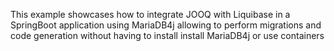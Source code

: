 This example showcases how to integrate JOOQ with Liquibase in a SpringBoot application using MariaDB4j allowing to perform migrations and code generation without having to install install MariaDB4j or use containers
